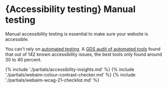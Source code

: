 # {Accessibility testing} Manual testing

Manual accessibility testing is essential to make sure your website is accessible. 

You can't rely on [automated testing](/tools-and-resources/automated-accessibility-testing). A [GDS audit of automated tools](https://alphagov.github.io/accessibility-tool-audit/) found that out of 142 known accessibility issues, the best tools only found around 30 to 40 percent.

{% include './partials/accessibility-insights.md' %}
{% include './partials/webaim-colour-contrast-checker.md' %}
{% include './partials/webaim-wcag-21-checklist.md' %}
